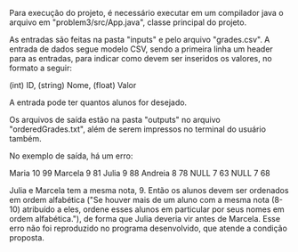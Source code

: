 Para execução do  projeto, é necessário executar em um compilador java o arquivo em "problem3/src/App.java", classe principal do projeto.

As entradas são feitas na pasta "inputs" e pelo arquivo "grades.csv". A entrada de dados segue modelo CSV, sendo a primeira linha um header para as entradas, para indicar como devem ser inseridos os valores, no formato a seguir:
  
  (int) ID, (string) Nome, (float) Valor
  
 A entrada pode ter quantos alunos for desejado.
 
 Os arquivos de saída estão na pasta "outputs" no arquivo "orderedGrades.txt", além de serem impressos no terminal do usuário também.
 
No exemplo de saída, há um erro:

  Maria 10 99
  Marcela 9 81
  Julia 9 88
  Andreia 8 78
  NULL 7 63
  NULL 7 68
  
  Julia e Marcela tem a mesma nota, 9. Então os alunos devem ser ordenados em ordem alfabética ("Se houver mais de um aluno com a mesma nota (8-10) atribuído a eles, ordene esses alunos em particular por seus nomes em ordem alfabética."), de forma que Julia deveria vir antes de Marcela. Esse erro não foi reproduzido no programa desenvolvido, que atende a condição proposta.
